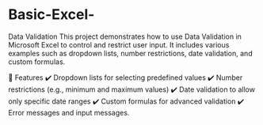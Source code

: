 # Basic-Excel-
Data Validation 
This project demonstrates how to use Data Validation in Microsoft Excel to control and restrict user input. It includes various examples such as dropdown lists, number restrictions, date validation, and custom formulas.

📂 Features
✔️ Dropdown lists for selecting predefined values
✔️ Number restrictions (e.g., minimum and maximum values)
✔️ Date validation to allow only specific date ranges
✔️ Custom formulas for advanced validation
✔️ Error messages and input messages.
